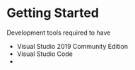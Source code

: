 # Getting Started

Development tools required to have  

* Visual Studio 2019 Community Edition
* Visual Studio Code
* 


